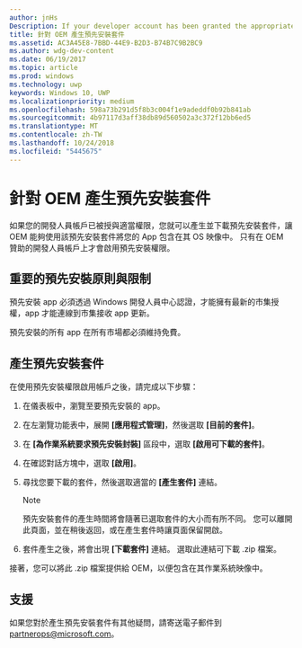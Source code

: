 ```yaml
---
author: jnHs
Description: If your developer account has been granted the appropriate permissions, you can generate and download preinstall packages so that an OEM can include your app in their OS image.
title: 針對 OEM 產生預先安裝套件
ms.assetid: AC3A45E8-7BBD-44E9-B2D3-B74B7C9B2BC9
ms.author: wdg-dev-content
ms.date: 06/19/2017
ms.topic: article
ms.prod: windows
ms.technology: uwp
keywords: Windows 10, UWP
ms.localizationpriority: medium
ms.openlocfilehash: 598a73b291d5f8b3c004f1e9adeddf0b92b841ab
ms.sourcegitcommit: 4b97117d3aff38db89d560502a3c372f12bb6ed5
ms.translationtype: MT
ms.contentlocale: zh-TW
ms.lasthandoff: 10/24/2018
ms.locfileid: "5445675"
---
```

# <a name="generate-preinstall-packages-for-oems"></a>針對 OEM 產生預先安裝套件

如果您的開發人員帳戶已被授與適當權限，您就可以產生並下載預先安裝套件，讓 OEM 能夠使用該預先安裝套件將您的 App 包含在其 OS 映像中。 只有在 OEM 贊助的開發人員帳戶上才會啟用預先安裝權限。


## <a name="important-preinstall-policy--limitations"></a>重要的預先安裝原則與限制

預先安裝 app 必須透過 Windows 開發人員中心認證，才能擁有最新的市集授權，app 才能連線到市集接收 app 更新。

預先安裝的所有 app 在所有市場都必須維持免費。


## <a name="generating-preinstall-packages"></a>產生預先安裝套件

在使用預先安裝權限啟用帳戶之後，請完成以下步驟：

1.  在儀表板中，瀏覽至要預先安裝的 app。
2.  在左瀏覽功能表中，展開 **\[應用程式管理\]**，然後選取 **\[目前的套件\]**。
3.  在 **\[為作業系統要求預先安裝封裝\]** 區段中，選取 **\[啟用可下載的套件\]**。
4.  在確認對話方塊中，選取 **\[啟用\]**。
5.  尋找您要下載的套件，然後選取適當的 **\[產生套件\]** 連結。

    > [!NOTE]
    > 預先安裝套件的產生時間將會隨著已選取套件的大小而有所不同。 您可以離開此頁面，並在稍後返回，或在產生套件時讓頁面保留開啟。

6.  套件產生之後，將會出現 **\[下載套件\]** 連結。 選取此連結可下載 .zip 檔案。

接著，您可以將此 .zip 檔案提供給 OEM，以便包含在其作業系統映像中。


## <a name="support"></a>支援

如果您對於產生預先安裝套件有其他疑問，請寄送電子郵件到 <partnerops@microsoft.com>。

 

 




